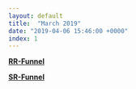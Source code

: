 ```yaml
---
layout: default
title:  "March 2019"
date: "2019-04-06 15:46:00 +0000"
index: 1
---
```


**[RR-Funnel](/prm-funnel/month/2019-03/rr-funnel/rr-funnel.html)**

**[SR-Funnel](/prm-funnel/month/2019-03/sr-funnel/sr-funnel.html)**
